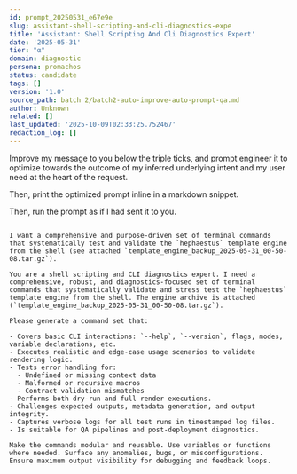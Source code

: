 ```yaml
---
id: prompt_20250531_e67e9e
slug: assistant-shell-scripting-and-cli-diagnostics-expe
title: 'Assistant: Shell Scripting And Cli Diagnostics Expert'
date: '2025-05-31'
tier: "α"
domain: diagnostic
persona: promachos
status: candidate
tags: []
version: '1.0'
source_path: batch 2/batch2-auto-improve-auto-prompt-qa.md
author: Unknown
related: []
last_updated: '2025-10-09T02:33:25.752467'
redaction_log: []
---
```


Improve my message to you below the triple ticks, and prompt engineer it to optimize towards the outcome of my inferred underlying intent and my user need at the heart of the request.

Then, print the optimized prompt inline in a markdown snippet.

Then, run the prompt as if I had sent it to you.

```

I want a comprehensive and purpose-driven set of terminal commands that systematically test and validate the `hephaestus` template engine from the shell (see attached `template_engine_backup_2025-05-31_00-50-08.tar.gz`).

You are a shell scripting and CLI diagnostics expert. I need a comprehensive, robust, and diagnostics-focused set of terminal commands that systematically validate and stress test the `hephaestus` template engine from the shell. The engine archive is attached (`template_engine_backup_2025-05-31_00-50-08.tar.gz`).

Please generate a command set that:

- Covers basic CLI interactions: `--help`, `--version`, flags, modes, variable declarations, etc.
- Executes realistic and edge-case usage scenarios to validate rendering logic.
- Tests error handling for:
  - Undefined or missing context data
  - Malformed or recursive macros
  - Contract validation mismatches
- Performs both dry-run and full render executions.
- Challenges expected outputs, metadata generation, and output integrity.
- Captures verbose logs for all test runs in timestamped log files.
- Is suitable for QA pipelines and post-deployment diagnostics.

Make the commands modular and reusable. Use variables or functions where needed. Surface any anomalies, bugs, or misconfigurations. Ensure maximum output visibility for debugging and feedback loops.

